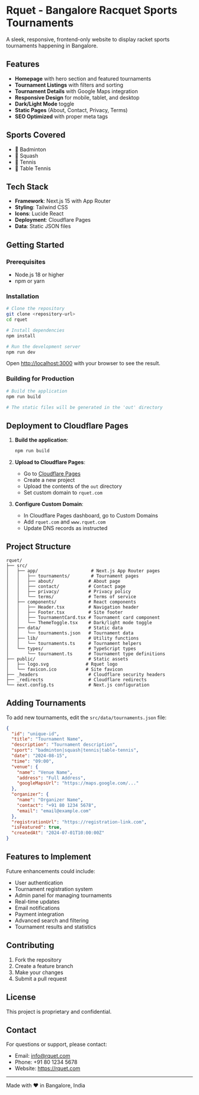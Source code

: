 # Rquet - Bangalore Racquet Sports Tournaments

A sleek, responsive, frontend-only website to display racket sports tournaments happening in Bangalore.

## Features

- **Homepage** with hero section and featured tournaments
- **Tournament Listings** with filters and sorting
- **Tournament Details** with Google Maps integration
- **Responsive Design** for mobile, tablet, and desktop
- **Dark/Light Mode** toggle
- **Static Pages** (About, Contact, Privacy, Terms)
- **SEO Optimized** with proper meta tags

## Sports Covered

- 🏸 Badminton
- 🎾 Squash
- 🎾 Tennis
- 🏓 Table Tennis

## Tech Stack

- **Framework**: Next.js 15 with App Router
- **Styling**: Tailwind CSS
- **Icons**: Lucide React
- **Deployment**: Cloudflare Pages
- **Data**: Static JSON files

## Getting Started

### Prerequisites

- Node.js 18 or higher
- npm or yarn

### Installation

```bash
# Clone the repository
git clone <repository-url>
cd rquet

# Install dependencies
npm install

# Run the development server
npm run dev
```

Open [http://localhost:3000](http://localhost:3000) with your browser to see the result.

### Building for Production

```bash
# Build the application
npm run build

# The static files will be generated in the 'out' directory
```

## Deployment to Cloudflare Pages

1. **Build the application**:
   ```bash
   npm run build
   ```

2. **Upload to Cloudflare Pages**:
   - Go to [Cloudflare Pages](https://pages.cloudflare.com/)
   - Create a new project
   - Upload the contents of the `out` directory
   - Set custom domain to `rquet.com`

3. **Configure Custom Domain**:
   - In Cloudflare Pages dashboard, go to Custom Domains
   - Add `rquet.com` and `www.rquet.com`
   - Update DNS records as instructed

## Project Structure

```
rquet/
├── src/
│   ├── app/                    # Next.js App Router pages
│   │   ├── tournaments/        # Tournament pages
│   │   ├── about/             # About page
│   │   ├── contact/           # Contact page
│   │   ├── privacy/           # Privacy policy
│   │   └── terms/             # Terms of service
│   ├── components/            # React components
│   │   ├── Header.tsx         # Navigation header
│   │   ├── Footer.tsx         # Site footer
│   │   ├── TournamentCard.tsx # Tournament card component
│   │   └── ThemeToggle.tsx    # Dark/light mode toggle
│   ├── data/                  # Static data
│   │   └── tournaments.json   # Tournament data
│   ├── lib/                   # Utility functions
│   │   └── tournaments.ts     # Tournament helpers
│   └── types/                 # TypeScript types
│       └── tournament.ts      # Tournament type definitions
├── public/                    # Static assets
│   ├── logo.svg              # Rquet logo
│   └── favicon.ico           # Site favicon
├── _headers                   # Cloudflare security headers
├── _redirects                 # Cloudflare redirects
└── next.config.ts             # Next.js configuration
```

## Adding Tournaments

To add new tournaments, edit the `src/data/tournaments.json` file:

```json
{
  "id": "unique-id",
  "title": "Tournament Name",
  "description": "Tournament description",
  "sport": "badminton|squash|tennis|table-tennis",
  "date": "2024-08-15",
  "time": "09:00",
  "venue": {
    "name": "Venue Name",
    "address": "Full Address",
    "googleMapsUrl": "https://maps.google.com/..."
  },
  "organizer": {
    "name": "Organizer Name",
    "contact": "+91 80 1234 5678",
    "email": "email@example.com"
  },
  "registrationUrl": "https://registration-link.com",
  "isFeatured": true,
  "createdAt": "2024-07-01T10:00:00Z"
}
```

## Features to Implement

Future enhancements could include:
- User authentication
- Tournament registration system
- Admin panel for managing tournaments
- Real-time updates
- Email notifications
- Payment integration
- Advanced search and filtering
- Tournament results and statistics

## Contributing

1. Fork the repository
2. Create a feature branch
3. Make your changes
4. Submit a pull request

## License

This project is proprietary and confidential.

## Contact

For questions or support, please contact:
- Email: info@rquet.com
- Phone: +91 80 1234 5678
- Website: https://rquet.com

---

Made with ❤️ in Bangalore, India

